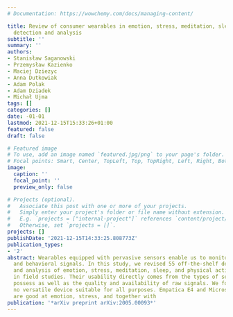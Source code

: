 ```yaml
---
# Documentation: https://wowchemy.com/docs/managing-content/

title: Review of consumer wearables in emotion, stress, meditation, sleep, and activity
  detection and analysis
subtitle: ''
summary: ''
authors:
- Stanisław Saganowski
- Przemysław Kazienko
- Maciej Dziezyc
- Anna Dutkowiak
- Adam Polak
- Adam Dziadek
- Michał Ujma
tags: []
categories: []
date: -01-01
lastmod: 2021-12-15T15:33:26+01:00
featured: false
draft: false

# Featured image
# To use, add an image named `featured.jpg/png` to your page's folder.
# Focal points: Smart, Center, TopLeft, Top, TopRight, Left, Right, BottomLeft, Bottom, BottomRight.
image:
  caption: ''
  focal_point: ''
  preview_only: false

# Projects (optional).
#   Associate this post with one or more of your projects.
#   Simply enter your project's folder or file name without extension.
#   E.g. `projects = ["internal-project"]` references `content/project/deep-learning/index.md`.
#   Otherwise, set `projects = []`.
projects: []
publishDate: '2021-12-15T14:33:25.808773Z'
publication_types:
- '2'
abstract: Wearables equipped with pervasive sensors enable us to monitor physiological
  and behavioral signals. In this study, we revised 55 off-the-shelf devices in recognition
  and analysis of emotion, stress, meditation, sleep, and physical activity, especially
  in field studies. Their usability directly comes from the types of sensors they
  possess as well as the quality and availability of raw signals. We found there is
  no versatile device suitable for all purposes. Empatica E4 and Microsoft Band 2
  are good at emotion, stress, and together with
publication: '*arXiv preprint arXiv:2005.00093*'
---
```

